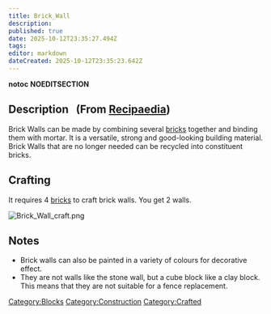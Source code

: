 ```yaml
---
title: Brick_Wall
description: 
published: true
date: 2025-10-12T23:35:27.494Z
tags: 
editor: markdown
dateCreated: 2025-10-12T23:35:23.642Z
---
```


__notoc__ __NOEDITSECTION__

## Description   (From [Recipaedia](Recipaedia "wikilink"))

Brick Walls can be made by combining several [bricks](Brick "wikilink")
together and binding them with mortar. It is a versatile, strong and
good-looking building material. Brick Walls that are no longer needed
can be recycled into constituent bricks.

## Crafting

It requires 4 [bricks](Brick "wikilink") to craft brick walls. You get 2
walls.

![Brick_Wall_craft.png](Brick_Wall_craft.png "Brick_Wall_craft.png")

## Notes

  - Brick walls can also be painted in a variety of colours for
    decorative effect.
  - They are not walls like the stone wall, but a cube block like a clay
    block. This means that they are not suitable for a fence
    replacement.

[Category:Blocks](Category:Blocks "wikilink")
[Category:Construction](Category:Construction "wikilink")
[Category:Crafted](Category:Crafted "wikilink")